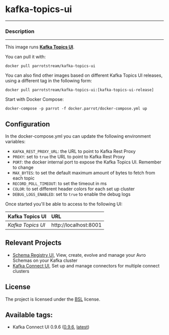 # **kafka-topics-ui**
___

### Description
___

This image runs [**Kafka Topics UI**](https://github.com/Landoop/kafka-topics-ui.git).


You can pull it with:

    docker pull parrotstream/kafka-topics-ui


You can also find other images based on different Kafka Topics UI releases, using a different tag in the following form:

    docker pull parrotstream/kafka-topics-ui:[kafka-topics-ui-release]


Start with Docker Compose:

    docker-compose -p parrot -f docker.parrot/docker-compose.yml up


## Configuration

In the docker-compose.yml you can update the following environment variables:

  - `KAFKA_REST_PROXY_URL`: the URL to point to Kafka Rest Proxy
  - `PROXY`: set to `true` the URL to point to Kafka Rest Proxy
  - `PORT`: the docker internal port to expose the Kafka Topics UI. Remember to change 
  - `MAX_BYTES`: to set the default maximum amount of bytes to fetch from each topic
  - `RECORD_POLL_TIMEOUT`: to set the timeout in ms
  - `COLOR`: to set different header colors for each set up cluster
  - `DEBUG_LOGS_ENABLED`: set to `true` to enable the debug logs

Once started you'll be able to access to the following UI:

| **Kafka Topics UI**        |**URL**                   |
|:---------------------------|:-------------------------|
| *Kafka Topics UI*          | http://localhost:8001    |


## Relevant Projects

* [Schema Registry UI](https://github.com/parrot-stream/schema-registry-ui), View, create, evolve and manage your Avro Schemas on your Kafka cluster
* [Kafka Connect UI](https://github.com/parrot-stream/kafka-connect-ui), Set up and manage connectors for multiple connect clusters


## License

The project is licensed under the [BSL](http://www.landoop.com/bsl) license.


## Available tags:

- Kafka Connect UI 0.9.6 ([0.9.6](https://github.com/parrot-stream/kafka-connect-ui/blob/0.9.6/Dockerfile), [latest](https://github.com/parrot-stream/kafka-connect-ui/blob/latest/Dockerfile))
